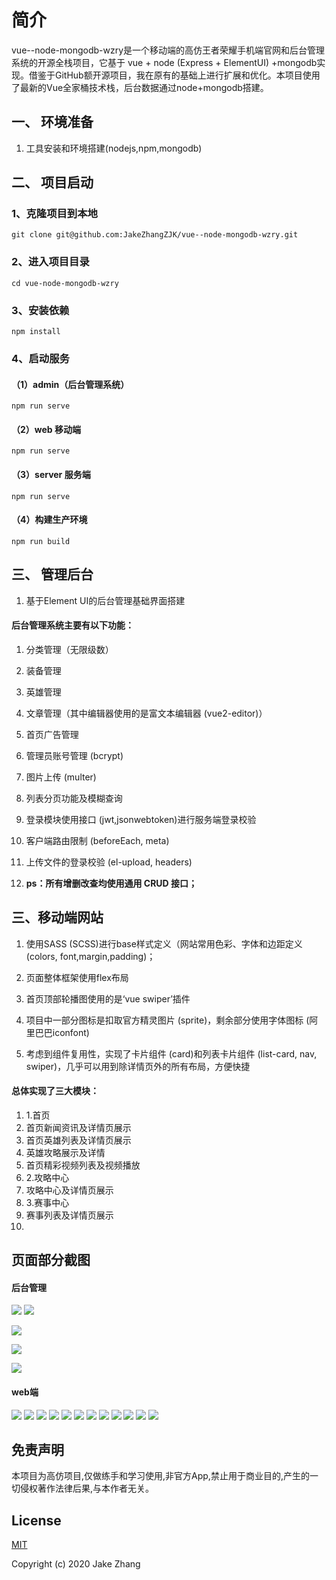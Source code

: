 # 简介
vue--node-mongodb-wzry是一个移动端的高仿王者荣耀手机端官网和后台管理系统的开源全栈项目，它基于 vue + node (Express + ElementUI) +mongodb实现。借鉴于GitHub额开源项目，我在原有的基础上进行扩展和优化。本项目使用了最新的Vue全家桶技术栈，后台数据通过node+mongodb搭建。
## 一、 环境准备
1. 工具安装和环境搭建(nodejs,npm,mongodb)
## 二、 项目启动
### 1、克隆项目到本地

```
git clone git@github.com:JakeZhangZJK/vue--node-mongodb-wzry.git
```

### 2、进入项目目录

```
cd vue-node-mongodb-wzry
```

### 3、安装依赖

```
npm install
```

### 4、启动服务

#### （1）admin（后台管理系统）

```
npm run serve
```
#### （2）web 移动端
```
npm run serve
```
#### （3）server 服务端
```
npm run serve
```
#### （4）构建生产环境
```
npm run build
```

## 三、 管理后台
1. 基于Element UI的后台管理基础界面搭建
#### 后台管理系统主要有以下功能：
1. 分类管理（无限级数）
1. 装备管理
1. 英雄管理
1. 文章管理（其中编辑器使用的是富文本编辑器 (vue2-editor)）
1. 首页广告管理
1. 管理员账号管理 (bcrypt)
1. 图片上传 (multer)
1. 列表分页功能及模糊查询
1. 登录模块使用接口 (jwt,jsonwebtoken)进行服务端登录校验
1. 客户端路由限制 (beforeEach, meta)
1. 上传文件的登录校验 (el-upload, headers)

1. **ps：所有增删改查均使用通用 CRUD 接口；**



## 三、移动端网站

1. 使用SASS (SCSS)进行base样式定义（网站常用色彩、字体和边距定义 (colors, font,margin,padding)；
1. 页面整体框架使用flex布局

1. 首页顶部轮播图使用的是‘vue swiper’插件
1. 项目中一部分图标是扣取官方精灵图片 (sprite)，剩余部分使用字体图标 (阿里巴巴iconfont)
1. 考虑到组件复用性，实现了卡片组件 (card)和列表卡片组件 (list-card, nav, swiper)，几乎可以用到除详情页外的所有布局，方便快捷

#### 总体实现了三大模块：
1. 1.首页
1. 首页新闻资讯及详情页展示
1. 首页英雄列表及详情页展示
1. 英雄攻略展示及详情
1. 首页精彩视频列表及视频播放
1. 2.攻略中心
1. 攻略中心及详情页展示
1. 3.赛事中心
1. 赛事列表及详情页展示
2. 
## 页面部分截图
#### 后台管理

![](https://user-gold-cdn.xitu.io/2020/3/3/1709c9b4abd27932?w=1915&h=883&f=png&s=1463610)
![](https://user-gold-cdn.xitu.io/2020/3/3/1709c89b76a080d3?w=1918&h=920&f=png&s=91863)

![](https://user-gold-cdn.xitu.io/2020/3/3/1709c8a56d6b8de3?w=1896&h=915&f=png&s=201827)

![](https://user-gold-cdn.xitu.io/2020/3/3/1709c8b4a2ade9c5?w=1899&h=914&f=png&s=167743)

![](https://user-gold-cdn.xitu.io/2020/3/3/1709c8c857278311?w=1899&h=911&f=png&s=623036)

#### web端

![](https://user-gold-cdn.xitu.io/2020/3/3/1709c8e652a2817a?w=429&h=762&f=png&s=253151)
![](https://user-gold-cdn.xitu.io/2020/3/3/1709c8f34ae800f1?w=431&h=761&f=png&s=239362)
![](https://user-gold-cdn.xitu.io/2020/3/3/1709c958a2872848?w=433&h=745&f=png&s=442381)
![](https://user-gold-cdn.xitu.io/2020/3/3/1709c963bf587437?w=428&h=765&f=png&s=393922)
![](https://user-gold-cdn.xitu.io/2020/3/3/1709c902d5e38520?w=426&h=755&f=png&s=313654)
![](https://user-gold-cdn.xitu.io/2020/3/3/1709c91212479b4a?w=426&h=761&f=png&s=640268)
![](https://user-gold-cdn.xitu.io/2020/3/3/1709c944e57597ac?w=430&h=766&f=png&s=270453)
![](https://user-gold-cdn.xitu.io/2020/3/3/1709c93d5365a421?w=434&h=764&f=png&s=170273)
![](https://user-gold-cdn.xitu.io/2020/3/3/1709c91f50055982?w=428&h=757&f=png&s=243510)
![](https://user-gold-cdn.xitu.io/2020/3/3/1709c9291c3a2e81?w=426&h=757&f=png&s=533855)
![](https://user-gold-cdn.xitu.io/2020/3/3/1709c96dfc101ee8?w=430&h=762&f=png&s=198204) 
![](https://user-gold-cdn.xitu.io/2020/3/3/1709c982c58670c2?w=431&h=762&f=png&s=47140)


## 免责声明
本项目为高仿项目,仅做练手和学习使用,非官方App,禁止用于商业目的,产生的一切侵权著作法律后果,与本作者无关。

## License

[MIT](https://github.com/JakeZhangZJK/vue--node-mongodb-wzry/blob/master/LICENSE)

Copyright (c) 2020 Jake Zhang